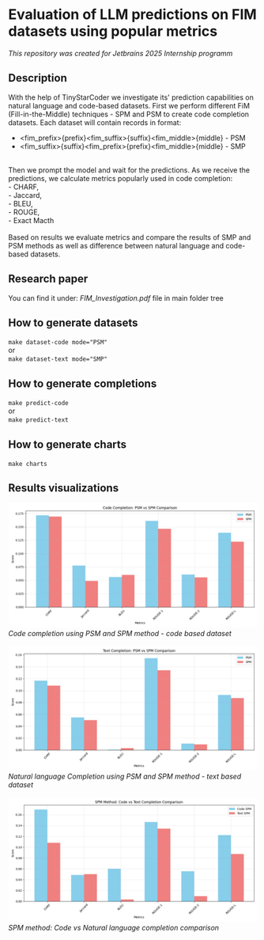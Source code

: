 # Evaluation of LLM predictions on FIM datasets using popular metrics

*This repository was created for Jetbrains 2025 Internship programm*

## Description<br/>
With the help of TinyStarCoder we investigate its' prediction capabilities on natural language and code-based datasets.
First we perform different FiM (Fill-in-the-Middle) techniques - SPM and PSM to create code completion datasets.
Each dataset will contain records in format:
- <fim_prefix>{prefix}<fim_suffix>{suffix}<fim_middle>{middle} - PSM
- <fim_suffix>{suffix}<fim_prefix>{prefix}<fim_middle>{middle} - SMP
<br/>
Then we prompt the model and wait for the predictions.
As we receive the predictions, we calculate metrics popularly used in code completion:<br/>
- CHARF,<br/>
- Jaccard,<br/>
- BLEU,<br/>
- ROUGE,<br/>
- Exact Macth <br/>
<br/>
Based on results we evaluate metrics and compare the results of SMP and PSM methods as well as difference between natural language and code-based datasets.

## Research paper
You can find it under: *FIM_Investigation.pdf* file in main folder tree

## How to generate datasets
`make dataset-code mode="PSM"`<br/>
or <br/>
`make dataset-text mode="SMP"`

## How to generate completions
`make predict-code`<br/>
or <br/>
`make predict-text` 

## How to generate charts
`make charts`<br/>

## Results visualizations
![](charts/code_completion_comparison.png)
*Code completion using PSM and SPM method - code based dataset*
<br>
<br>
![](charts/text_completion_comparison.png)
*Natural language Completion using PSM and SPM method - text based dataset*
<br>
<br>
![](charts/spm_comparison.png)
*SPM method: Code vs Natural language completion comparison*


